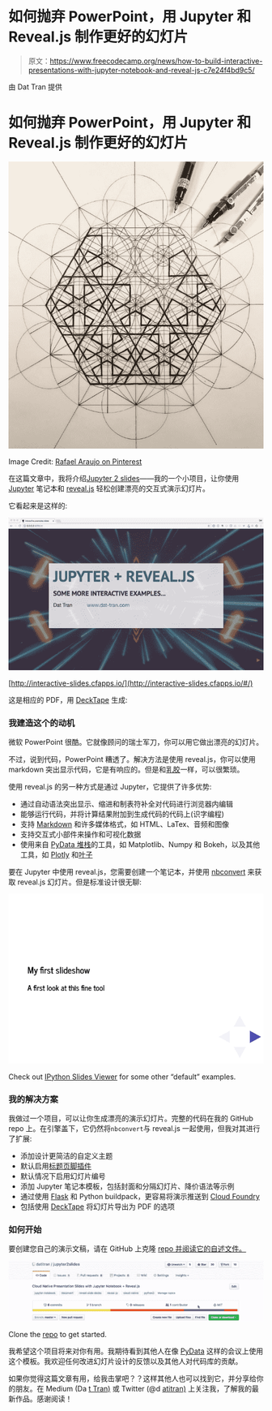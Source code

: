 # 如何抛弃 PowerPoint，用 Jupyter 和 Reveal.js 制作更好的幻灯片

> 原文：<https://www.freecodecamp.org/news/how-to-build-interactive-presentations-with-jupyter-notebook-and-reveal-js-c7e24f4bd9c5/>

由 Dat Tran 提供

# 如何抛弃 PowerPoint，用 Jupyter 和 Reveal.js 制作更好的幻灯片

![1*MvyDoOEprAO-lbSuInyA0w](img/b7a8fa32ee895200b708fd21f0ccb0de.png)

Image Credit: [Rafael Araujo on Pinterest](https://www.pinterest.de/pin/498562621241369901/)

在这篇文章中，我将介绍[Jupyter 2 slides](https://github.com/datitran/jupyter2slides)——我的一个小项目，让你使用 [Jupyter](http://jupyter.org/) 笔记本和 [reveal.js](http://lab.hakim.se/reveal-js/#/) 轻松创建漂亮的交互式演示幻灯片。

它看起来是这样的:

![1*8Hmu8ZyI3NJJWvVEWZlWAg](img/8502f1bb5b567f9dae798d103a821c53.png)

[http://interactive-slides.cfapps.io/](http://interactive-slides.cfapps.io/#/)

这是相应的 PDF，用 [DeckTape](https://github.com/astefanutti/decktape) 生成:

### 我建造这个的动机

微软 PowerPoint 很酷。它就像顾问的瑞士军刀，你可以用它做出漂亮的幻灯片。

不过，说到代码，PowerPoint 糟透了。解决方法是使用 reveal.js，你可以使用 markdown 突出显示代码，它是有响应的。但是和[乳胶](https://www.latex-project.org/)一样，可以很繁琐。

使用 reveal.js 的另一种方式是通过 Jupyter，它提供了许多优势:

*   通过自动语法突出显示、缩进和制表符补全对代码进行浏览器内编辑
*   能够运行代码，并将计算结果附加到生成代码的代码上(识字编程)
*   支持 [Markdown](https://en.wikipedia.org/wiki/Markdown) 和许多媒体格式，如 HTML、LaTex、音频和图像
*   支持交互式小部件来操作和可视化数据
*   使用来自 [PyData 堆栈](https://www.numfocus.org/)的工具，如 Matplotlib、Numpy 和 Bokeh，以及其他工具，如 [Plotly](https://plot.ly/) 和[叶子](https://folium.readthedocs.io/en/latest/)

要在 Jupyter 中使用 reveal.js，您需要创建一个笔记本，并使用 [nbconvert](http://nbconvert.readthedocs.io/en/stable/) 来获取 reveal.js 幻灯片。但是标准设计很无聊:

![1*kq3-BczjCXej2BMu-u4Qyw](img/87a04e632d60eb3c3768c41b4aaea54d.png)

Check out [IPython Slides Viewer](http://slideviewer.herokuapp.com/) for some other “default” examples.

### 我的解决方案

我做过一个项目，可以让你生成漂亮的演示幻灯片。完整的代码在我的 GitHub repo 上。在引擎盖下，它仍然将`nbconvert`与 reveal.js 一起使用，但我对其进行了扩展:

*   添加设计更简洁的自定义主题
*   默认启用[标题页脚插件](https://github.com/e-gor/Reveal.js-Title-Footer)
*   默认情况下启用幻灯片编号
*   添加 Jupyter 笔记本模板，包括封面和分隔幻灯片、降价语法等示例
*   通过使用 [Flask](http://flask.pocoo.org/) 和 Python buildpack，更容易将演示推送到 [Cloud Foundry](https://www.cloudfoundry.org/)
*   包括使用 [DeckTape](https://github.com/astefanutti/decktape) 将幻灯片导出为 PDF 的选项

### 如何开始

要创建您自己的演示文稿，请在 GitHub 上克隆 [repo 并阅读它的自述文件。](https://github.com/datitran/jupyter2slides)

![1*WEgwvN_yuy0-gsgAAmIKIw](img/ca45f7790acf0840d307ddcdc5f26b48.png)

Clone the [repo](https://github.com/datitran/jupyter2slides) to get started.

我希望这个项目将来对你有用。我期待看到其他人在像 [PyData](https://pydata.org/) 这样的会议上使用这个模板。我欢迎任何改进幻灯片设计的反馈以及其他人对代码库的贡献。

如果你觉得这篇文章有用，给我击掌吧？？这样其他人也可以找到它，并分享给你的朋友。在 Medium (Da [t Tran)](https://medium.com/@datitran) 或 Twitter (@d [atitran)](https://twitter.com/datitran) 上关注我，了解我的最新作品。感谢阅读！
